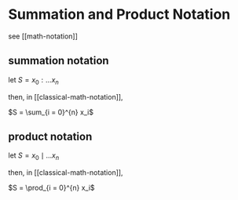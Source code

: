 # Summation and Product Notation

see [[math-notation]]

## summation notation

let $S = x_0 : \dots x_n$

then, in [[classical-math-notation]],

$S = \sum_{i = 0}^{n} x_i$

## product notation

let $S = x_0 \mid \dots x_n$

then, in [[classical-math-notation]],

$S = \prod_{i = 0}^{n} x_i$
